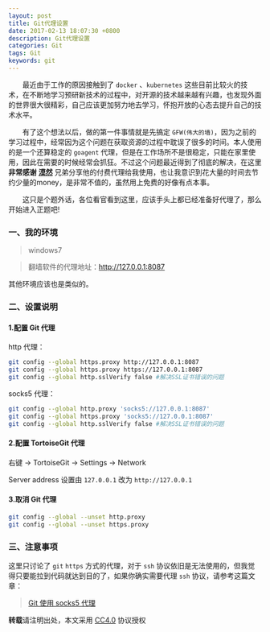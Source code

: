 ```yaml
---
layout: post
title: Git代理设置
date: 2017-02-13 18:07:30 +0800
description: Git代理设置 
categories: Git
tags: Git
keywords: git
---
```


&emsp;&emsp;最近由于工作的原因接触到了 `docker` 、`kubernetes` 这些目前比较火的技术，在不断地学习预研新技术的过程中，对开源的技术越来越有兴趣，也发现外面的世界很大很精彩，自己应该更加努力地去学习，怀抱开放的心态去提升自己的技术水平。

&emsp;&emsp;有了这个想法以后，做的第一件事情就是先搞定 `GFW(伟大的墙)`，因为之前的学习过程中，经常因为这个问题在获取资源的过程中耽误了很多的时间。本人使用的是一个还算稳定的 `goagent` 代理，但是在工作场所不是很稳定，只能在家里使用，因此在需要的时候经常会抓狂。不过这个问题最近得到了彻底的解决，在这里 **非常感谢** **[漠然](https://mritd.me/)** 兄弟分享他的付费代理给我使用，也让我意识到花大量的时间去节约少量的money，是非常不值的，虽然用上免费的好像有点本事。

&emsp;&emsp;这只是个题外话，各位看官看到这里，应该手头上都已经准备好代理了，那么开始进入正题吧!




### 一、我的环境
> windows7

> 翻墙软件的代理地址：http://127.0.0.1:8087

其他环境应该也是类似的。

### 二、设置说明

#### 1.配置 Git 代理

http 代理：

``` sh
git config --global https.proxy http://127.0.0.1:8087
git config --global https.proxy https://127.0.0.1:8087
git config --global http.sslVerify false #解决SSL证书错误的问题
```

socks5 代理：

``` sh
git config --global http.proxy 'socks5://127.0.0.1:8087'
git config --global https.proxy 'socks5://127.0.0.1:8087'
git config --global http.sslVerify false #解决SSL证书错误的问题
```

#### 2.配置 TortoiseGit 代理

右键 -> TortoiseGit -> Settings -> Network

Server address 设置由 `127.0.0.1` 改为 `http://127.0.0.1`

#### 3.取消 Git 代理

``` sh
git config --global --unset http.proxy
git config --global --unset https.proxy
```

### 三、注意事项

这里只讨论了 `git` `https` 方式的代理，对于 `ssh` 协议依旧是无法使用的，但我觉得只要能拉到代码就达到目的了，如果你确实需要代理 `ssh` 协议，请参考这篇文章：

> [Git 使用 socks5 代理](https://mritd.me/2017/01/12/git-uses-the-socks5-proxy/)

**转载**请注明出处，本文采用 [CC4.0](http://creativecommons.org/licenses/by-nc-nd/4.0/) 协议授权
